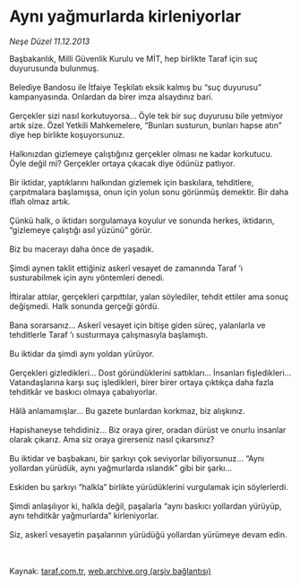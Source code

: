 # Aynı yağmurlarda kirleniyorlar

*Neşe Düzel 11.12.2013*

<div class="yazi">Başbakanlık, Milli Güvenlik Kurulu ve MİT, hep birlikte Taraf için suç duyurusunda bulunmuş.<br/><br/>Belediye Bandosu ile İtfaiye Teşkilatı eksik kalmış bu “suç duyurusu” kampanyasında. Onlardan da birer imza alsaydınız bari.<br/><br/>Gerçekler sizi nasıl korkutuyorsa... Öyle tek bir suç duyurusu bile yetmiyor artık size. Özel Yetkili Mahkemelere, “Bunları susturun, bunları hapse atın” diye hep birlikte koşuyorsunuz.<br/><br/>Halkınızdan gizlemeye çalıştığınız gerçekler olması ne kadar korkutucu. Öyle değil mi? Gerçekler ortaya çıkacak diye ödünüz patlıyor.<br/><br/>Bir iktidar, yaptıklarını halkından gizlemek için baskılara, tehditlere, çarpıtmalara başlamışsa, onun için yolun sonu görünmüş demektir. Bir daha iflah olmaz artık.<br/><br/>Çünkü halk, o iktidarı sorgulamaya koyulur ve sonunda herkes, iktidarın, “gizlemeye çalıştığı asıl yüzünü” görür.<br/><br/>Biz bu macerayı daha önce de yaşadık.<br/><br/>Şimdi aynen taklit ettiğiniz askerî vesayet de zamanında Taraf ’ı susturabilmek için aynı yöntemleri denedi.<br/><br/>İftiralar attılar, gerçekleri çarpıttılar, yalan söylediler, tehdit ettiler ama sonuç değişmedi. Halk sonunda gerçeği gördü.<br/><br/>Bana sorarsanız... Askerî vesayet için bitişe giden süreç, yalanlarla ve tehditlerle Taraf ’ı susturmaya çalışmasıyla başlamıştı.<br/><br/>Bu iktidar da şimdi aynı yoldan yürüyor.<br/><br/>Gerçekleri gizledikleri... Dost göründüklerini sattıkları... İnsanları fişledikleri... Vatandaşlarına karşı suç işledikleri, birer birer ortaya çıktıkça daha fazla tehditkâr ve baskıcı olmaya çabalıyorlar.<br/><br/>Hâlâ anlamamışlar... Bu gazete bunlardan korkmaz, biz alışkınız.<br/><br/>Hapishaneyse tehdidiniz... Biz oraya girer, oradan dürüst ve onurlu insanlar olarak çıkarız. Ama siz oraya girerseniz nasıl çıkarsınız?<br/><br/>Bu iktidar ve başbakanı, bir şarkıyı çok seviyorlar biliyorsunuz... “Aynı yollardan yürüdük, aynı yağmurlarda ıslandık” gibi bir şarkı...<br/><br/>Eskiden bu şarkıyı “halkla” birlikte yürüdüklerini vurgulamak için söylerlerdi.<br/><br/>Şimdi anlaşılıyor ki, halkla değil, paşalarla “aynı baskıcı yollardan yürüyüp, aynı tehditkâr yağmurlarda” kirleniyorlar.<br/><br/>Siz, askerî vesayetin paşalarının yürüdüğü yollardan yürümeye devam edin.<br/><br/><br/>
</div>

Kaynak: [taraf.com.tr](http://www.taraf.com.tr/nese-duzel/makale-ayni-yagmurlarda-kirleniyorlar-3.htm), [web.archive.org (arşiv bağlantısı)](http://web.archive.org/web/20131214102144/http://www.taraf.com.tr/nese-duzel/makale-ayni-yagmurlarda-kirleniyorlar-3.htm)
